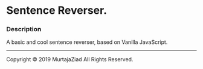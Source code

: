 Sentence Reverser.
=================

### Description

A basic and cool sentence reverser, based on Vanilla JavaScript.

---

Copyright © 2019 MurtajaZiad All Rights Reserved.
